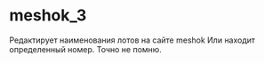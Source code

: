 # meshok_3
Редактирует наименования лотов на сайте meshok
Или находит определенный номер.
Точно не помню.
